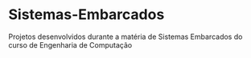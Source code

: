 # Sistemas-Embarcados
Projetos desenvolvidos durante a matéria de Sistemas Embarcados do curso de Engenharia de Computação

